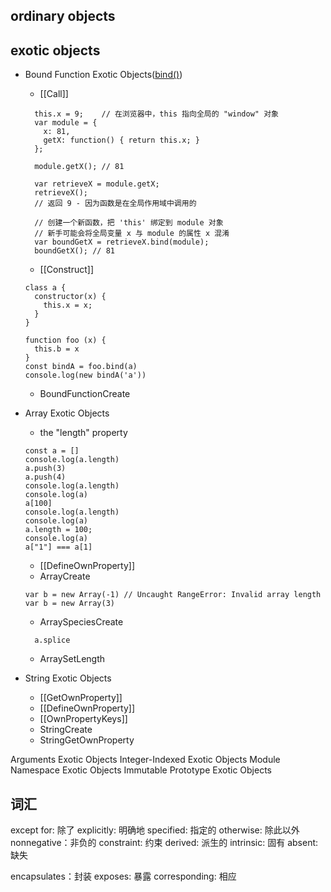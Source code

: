 ## ordinary objects

## exotic objects
* Bound Function Exotic Objects([bind()](https://developer.mozilla.org/zh-CN/docs/Web/JavaScript/Reference/Global_Objects/Function/bind))
  * [[Call]]
  ```
    this.x = 9;    // 在浏览器中，this 指向全局的 "window" 对象
    var module = {
      x: 81,
      getX: function() { return this.x; }
    };

    module.getX(); // 81

    var retrieveX = module.getX;
    retrieveX();   
    // 返回 9 - 因为函数是在全局作用域中调用的

    // 创建一个新函数，把 'this' 绑定到 module 对象
    // 新手可能会将全局变量 x 与 module 的属性 x 混淆
    var boundGetX = retrieveX.bind(module);
    boundGetX(); // 81
  ```

  * [[Construct]] 
  ```
  class a {
    constructor(x) {
      this.x = x;
    }
  }

  function foo (x) {
    this.b = x
  }
  const bindA = foo.bind(a)
  console.log(new bindA('a'))

  ``` 
  * BoundFunctionCreate
* Array Exotic Objects
  * the "length" property
  ```
  const a = []
  console.log(a.length)
  a.push(3)
  a.push(4)
  console.log(a.length)
  console.log(a)
  a[100]
  console.log(a.length)
  console.log(a)
  a.length = 100;
  console.log(a)
  a["1"] === a[1]

  ```

  *  [[DefineOwnProperty]]
  * ArrayCreate
  ```
  var b = new Array(-1) // Uncaught RangeError: Invalid array length
  var b = new Array(3)
  ```
  * ArraySpeciesCreate
  ```
    a.splice

  ```
  * ArraySetLength
* String Exotic Objects
  * [[GetOwnProperty]] 
  * [[DefineOwnProperty]]
  * [[OwnPropertyKeys]] 
  * StringCreate
  * StringGetOwnProperty

Arguments Exotic Objects
Integer-Indexed Exotic Objects 
Module Namespace Exotic Objects 
Immutable Prototype Exotic Objects 

## 词汇
except for: 除了
explicitly: 明确地
specified: 指定的
otherwise: 除此以外
nonnegative：非负的
constraint: 约束
derived: 派生的
intrinsic: 固有
absent: 缺失

encapsulates：封装
exposes: 暴露
corresponding: 相应
